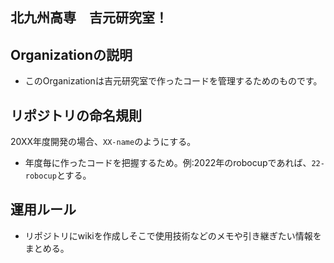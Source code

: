 ## 北九州高専　吉元研究室！
## Organizationの説明
- このOrganizationは吉元研究室で作ったコードを管理するためのものです。
## リポジトリの命名規則
20XX年度開発の場合、```XX-name```のようにする。
- 年度毎に作ったコードを把握するため。例:2022年のrobocupであれば、```22-robocup```とする。
## 運用ルール
- リポジトリにwikiを作成しそこで使用技術などのメモや引き継ぎたい情報をまとめる。
